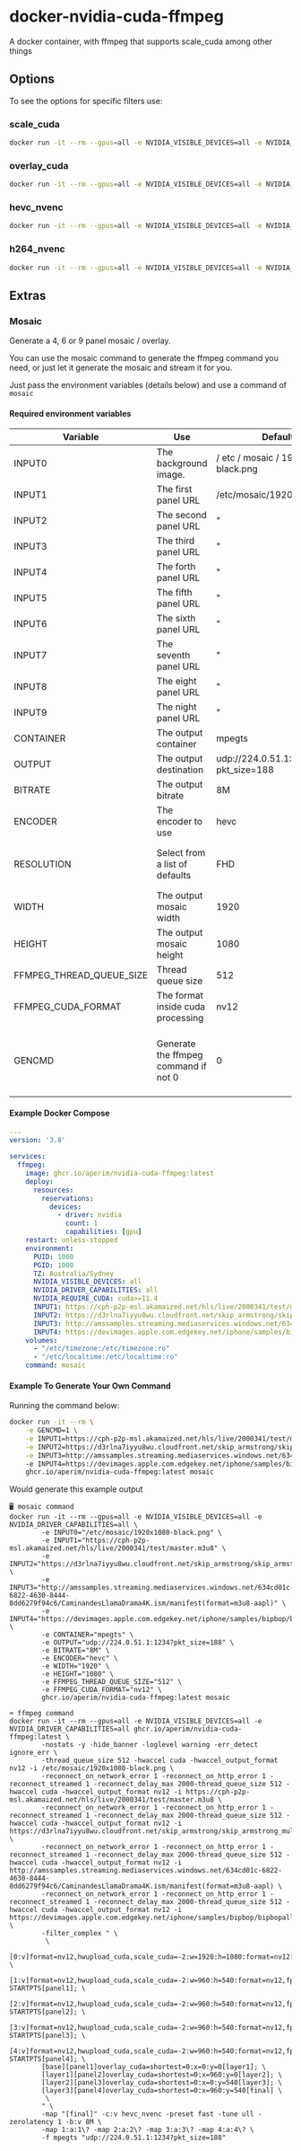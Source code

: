 # docker-nvidia-cuda-ffmpeg
A docker container, with ffmpeg that supports scale_cuda among other things

## Options

To see the options for specific filters use:

### scale_cuda

```bash
docker run -it --rm --gpus=all -e NVIDIA_VISIBLE_DEVICES=all -e NVIDIA_DRIVER_CAPABILITIES=all ghcr.io/aperim/nvidia-cuda-ffmpeg:latest -h filter=scale_cuda
```

### overlay_cuda

```bash
docker run -it --rm --gpus=all -e NVIDIA_VISIBLE_DEVICES=all -e NVIDIA_DRIVER_CAPABILITIES=all ghcr.io/aperim/nvidia-cuda-ffmpeg:latest -h filter=overlay_cuda
```

### hevc_nvenc

```bash
docker run -it --rm --gpus=all -e NVIDIA_VISIBLE_DEVICES=all -e NVIDIA_DRIVER_CAPABILITIES=all ghcr.io/aperim/nvidia-cuda-ffmpeg:latest -h encoder=hevc_nvenc
```

### h264_nvenc

```bash
docker run -it --rm --gpus=all -e NVIDIA_VISIBLE_DEVICES=all -e NVIDIA_DRIVER_CAPABILITIES=all ghcr.io/aperim/nvidia-cuda-ffmpeg:latest -h encoder=h264_nvenc
```

## Extras

### Mosaic

Generate a 4, 6 or 9 panel mosaic / overlay.

You can use the mosaic command to generate the ffmpeg command you need, or just let it generate the mosaic and stream it for you.

Just pass the environment variables (details below) and use a command of `mosaic`

#### Required environment variables

| Variable                 | Use                                  | Default                                | Notes                                                                                                                                |
|--------------------------|--------------------------------------|----------------------------------------|--------------------------------------------------------------------------------------------------------------------------------------|
| INPUT0                   | The background image.                | / etc / mosaic / 1920x1080-black.png   | The default is a black png that ships with the container                                                                             |
| INPUT1                   | The first panel URL                  | /etc/mosaic/1920x1080.png              | Supply anything ffmpeg can process                                                                                                   |
| INPUT2                   | The second panel URL                 | "                                      | "                                                                                                                                    |
| INPUT3                   | The third panel URL                  | "                                      | "                                                                                                                                    |
| INPUT4                   | The forth panel URL                  | "                                      | "                                                                                                                                    |
| INPUT5                   | The fifth panel URL                  | "                                      | Only supply these if you are using a 6 panel mosaic                                                                                  |
| INPUT6                   | The sixth panel URL                  | "                                      | "                                                                                                                                    |
| INPUT7                   | The seventh panel URL                | "                                      | Only supply these if you are using a 9 panel mosaic                                                                                  |
| INPUT8                   | The eight panel URL                  | "                                      | "                                                                                                                                    |
| INPUT9                   | The night panel URL                  | "                                      | "                                                                                                                                    |
| CONTAINER                | The output container                 | mpegts                                 | passed to -f ie `-f mpegts` or `-f flv`                                                                                              |
| OUTPUT                   | The output destination               | udp://224.0.51.1:1234?pkt_size=188     | Where the data should go                                                                                                             |
| BITRATE                  | The output bitrate                   | 8M                                     |                                                                                                                                      |
| ENCODER                  | The encoder to use                   | hevc                                   | h264 or hevc                                                                                                                         |
| RESOLUTION               | Select from a list of defaults       | FHD                                    | Select nHD,qHD,HD,HD+,FHD,DCI 2K,QHD,QHD+,4K UHD to auto set width and height                                                        |
| WIDTH                    | The output mosaic width              | 1920                                   |                                                                                                                                      |
| HEIGHT                   | The output mosaic height             | 1080                                   |                                                                                                                                      |
| FFMPEG_THREAD_QUEUE_SIZE | Thread queue size                    | 512                                    | Tweak this only if you need                                                                                                          |
| FFMPEG_CUDA_FORMAT       | The format inside cuda processing    | nv12                                   | Tweak this only if you need                                                                                                          |
| GENCMD                   | Generate the ffmpeg command if not 0 | 0                                      | Set this to `1` to generate an example command with your settings so that you can tweak it as you desire and run the mosaic yourself |

#### Example Docker Compose

```yaml
---
version: '3.8'

services:
  ffmpeg:
    image: ghcr.io/aperim/nvidia-cuda-ffmpeg:latest
    deploy:
      resources:
        reservations:
          devices:
            - driver: nvidia
              count: 1
              capabilities: [gpu]
    restart: unless-stopped              
    environment:
      PUID: 1000
      PGID: 1000
      TZ: Australia/Sydney
      NVIDIA_VISIBLE_DEVICES: all
      NVIDIA_DRIVER_CAPABILITIES: all
      NVIDIA_REQUIRE_CUDA: cuda>=11.4
      INPUT1: https://cph-p2p-msl.akamaized.net/hls/live/2000341/test/master.m3u8
      INPUT2: https://d3rlna7iyyu8wu.cloudfront.net/skip_armstrong/skip_armstrong_multichannel_subs.m3u8
      INPUT3: http://amssamples.streaming.mediaservices.windows.net/634cd01c-6822-4630-8444-8dd6279f94c6/CaminandesLlamaDrama4K.ism/manifest(format=m3u8-aapl)
      INPUT4: https://devimages.apple.com.edgekey.net/iphone/samples/bipbop/bipbopall.m3u8
    volumes:
      - "/etc/timezone:/etc/timezone:ro"
      - "/etc/localtime:/etc/localtime:ro"
    command: mosaic

```

#### Example To Generate Your Own Command

Running the command below:

```bash
docker run -it --rm \
    -e GENCMD=1 \
    -e INPUT1=https://cph-p2p-msl.akamaized.net/hls/live/2000341/test/master.m3u8 \
    -e INPUT2=https://d3rlna7iyyu8wu.cloudfront.net/skip_armstrong/skip_armstrong_multichannel_subs.m3u8 \
    -e INPUT3=http://amssamples.streaming.mediaservices.windows.net/634cd01c-6822-4630-8444-8dd6279f94c6/CaminandesLlamaDrama4K.ism/manifest(format=m3u8-aapl) \
    -e INPUT4=https://devimages.apple.com.edgekey.net/iphone/samples/bipbop/bipbopall.m3u8 \
    ghcr.io/aperim/nvidia-cuda-ffmpeg:latest mosaic
```

Would generate this example output

```text
🖥️ mosaic command
docker run -it --rm --gpus=all -e NVIDIA_VISIBLE_DEVICES=all -e NVIDIA_DRIVER_CAPABILITIES=all \
        -e INPUT0="/etc/mosaic/1920x1080-black.png" \
        -e INPUT1="https://cph-p2p-msl.akamaized.net/hls/live/2000341/test/master.m3u8" \
        -e INPUT2="https://d3rlna7iyyu8wu.cloudfront.net/skip_armstrong/skip_armstrong_multichannel_subs.m3u8" \
        -e INPUT3="http://amssamples.streaming.mediaservices.windows.net/634cd01c-6822-4630-8444-8dd6279f94c6/CaminandesLlamaDrama4K.ism/manifest(format=m3u8-aapl)" \
        -e INPUT4="https://devimages.apple.com.edgekey.net/iphone/samples/bipbop/bipbopall.m3u8" \
        -e CONTAINER="mpegts" \
        -e OUTPUT="udp://224.0.51.1:1234?pkt_size=188" \
        -e BITRATE="8M" \
        -e ENCODER="hevc" \
        -e WIDTH="1920" \
        -e HEIGHT="1080" \
        -e FFMPEG_THREAD_QUEUE_SIZE="512" \
        -e FFMPEG_CUDA_FORMAT="nv12" \
        ghcr.io/aperim/nvidia-cuda-ffmpeg:latest mosaic

⌨️ ffmpeg command
docker run -it --rm --gpus=all -e NVIDIA_VISIBLE_DEVICES=all -e NVIDIA_DRIVER_CAPABILITIES=all ghcr.io/aperim/nvidia-cuda-ffmpeg:latest \
        -nostats -y -hide_banner -loglevel warning -err_detect ignore_err \
        -thread_queue_size 512 -hwaccel cuda -hwaccel_output_format nv12 -i /etc/mosaic/1920x1080-black.png \
        -reconnect_on_network_error 1 -reconnect_on_http_error 1 -reconnect_streamed 1 -reconnect_delay_max 2000-thread_queue_size 512 -hwaccel cuda -hwaccel_output_format nv12 -i https://cph-p2p-msl.akamaized.net/hls/live/2000341/test/master.m3u8 \
        -reconnect_on_network_error 1 -reconnect_on_http_error 1 -reconnect_streamed 1 -reconnect_delay_max 2000-thread_queue_size 512 -hwaccel cuda -hwaccel_output_format nv12 -i https://d3rlna7iyyu8wu.cloudfront.net/skip_armstrong/skip_armstrong_multichannel_subs.m3u8 \
        -reconnect_on_network_error 1 -reconnect_on_http_error 1 -reconnect_streamed 1 -reconnect_delay_max 2000-thread_queue_size 512 -hwaccel cuda -hwaccel_output_format nv12 -i http://amssamples.streaming.mediaservices.windows.net/634cd01c-6822-4630-8444-8dd6279f94c6/CaminandesLlamaDrama4K.ism/manifest(format=m3u8-aapl) \
        -reconnect_on_network_error 1 -reconnect_on_http_error 1 -reconnect_streamed 1 -reconnect_delay_max 2000-thread_queue_size 512 -hwaccel cuda -hwaccel_output_format nv12 -i https://devimages.apple.com.edgekey.net/iphone/samples/bipbop/bipbopall.m3u8 \
        -filter_complex " \
         \
        [0:v]format=nv12,hwupload_cuda,scale_cuda=-2:w=1920:h=1080:format=nv12[base]; \
        [1:v]format=nv12,hwupload_cuda,scale_cuda=-2:w=960:h=540:format=nv12,fps=24,setpts=PTS-STARTPTS[panel1]; \
        [2:v]format=nv12,hwupload_cuda,scale_cuda=-2:w=960:h=540:format=nv12,fps=24,setpts=PTS-STARTPTS[panel2]; \
        [3:v]format=nv12,hwupload_cuda,scale_cuda=-2:w=960:h=540:format=nv12,fps=24,setpts=PTS-STARTPTS[panel3]; \
        [4:v]format=nv12,hwupload_cuda,scale_cuda=-2:w=960:h=540:format=nv12,fps=24,setpts=PTS-STARTPTS[panel4]; \
        [base][panel1]overlay_cuda=shortest=0:x=0:y=0[layer1]; \
        [layer1][panel2]overlay_cuda=shortest=0:x=960:y=0[layer2]; \
        [layer2][panel3]overlay_cuda=shortest=0:x=0:y=540[layer3]; \
        [layer3][panel4]overlay_cuda=shortest=0:x=960:y=540[final] \
         \
        " \
        -map "[final]" -c:v hevc_nvenc -preset fast -tune ull -zerolatency 1 -b:v 8M \
        -map 1:a:1\? -map 2:a:2\? -map 3:a:3\? -map 4:a:4\? \
        -f mpegts "udp://224.0.51.1:1234?pkt_size=188"
```